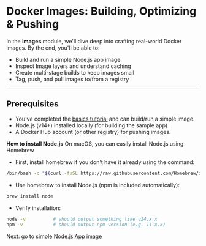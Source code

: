 # Docker Images: Building, Optimizing & Pushing
In the **Images** module, we'll dive deep into crafting real-world Docker images. By the end, you'll be able to:
- Build and run a simple Node.js app image
- Inspect Image layers and understand caching
- Create multi-stage builds to keep images small
- Tag, push, and pull images to/from a registry

---
## Prerequisites
- You've completed the [basics tutorial](../basics/README.md) and can build/run a simple image.
- Node.js (v14+) installed locally (for building the sample app)
- A Docker Hub account (or other registry) for pushing images.

**How to install Node.js**
On macOS, you can easily install Node.js using Homebrew
- First, install homebrew if you don't have it already using the command:
```bash
/bin/bash -c "$(curl -fsSL https://raw.githubusercontent.com/Homebrew/install/HEAD/install.sh)"
```
- Use homebrew to install Node.js (npm is included automatically):
```bash
brew install node
```
- Verify installation:
```bash
node -v          # should output something like v24.x.x
npm -v           # should output npm version (e.g. 11.x.x)
```

Next: go to [simple Node.js App image](simple-node/README.md)